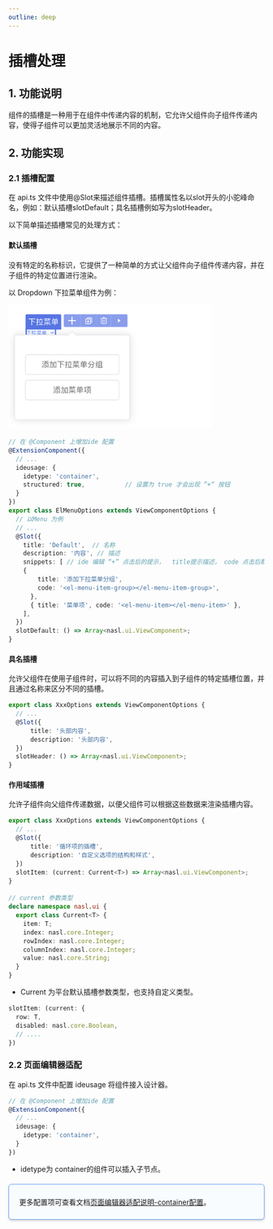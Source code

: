 ```yaml
---
outline: deep
---
```


# 插槽处理

## 1. 功能说明

组件的插槽是一种用于在组件中传递内容的机制，它允许父组件向子组件传递内容，使得子组件可以更加灵活地展示不同的内容。

## 2. 功能实现

### 2.1 插槽配置

在 api.ts 文件中使用@Slot来描述组件插槽。插槽属性名以slot开头的小驼峰命名，例如：默认插槽slotDefault；具名插槽例如写为slotHeader。

以下简单描述插槽常见的处理方式：

#### 默认插槽

没有特定的名称标识，它提供了一种简单的方式让父组件向子组件传递内容，并在子组件的特定位置进行渲染。

以 Dropdown 下拉菜单组件为例：

<img src="../../../images/chacao_202411211120_1.png" class="imgStyle" style="width:400px" />

```typescript
// 在 @Component 上增加ide 配置
@ExtensionComponent({
  // ...
  ideusage: {
    idetype: 'container',
    structured: true,           // 设置为 true 才会出现 ”+“ 按钮
  }
})
export class ElMenuOptions extends ViewComponentOptions {
  // 以Menu 为例
  // ...
  @Slot({
    title: 'Default',  // 名称
    description: '内容', // 描述
    snippets: [ // ide 编辑 “+” 点击后的提示，  title提示描述， code 点击后默认添加代码
    {
        title: '添加下拉菜单分组',
        code: '<el-menu-item-group></el-menu-item-group>',
      },
      { title: '菜单项', code: '<el-menu-item></el-menu-item>' },
    ],
  })
  slotDefault: () => Array<nasl.ui.ViewComponent>;
}
```

#### 具名插槽

允许父组件在使用子组件时，可以将不同的内容插入到子组件的特定插槽位置，并且通过名称来区分不同的插槽。

```typescript
export class XxxOptions extends ViewComponentOptions {
  // ...
  @Slot({
      title: '头部内容',
      description: '头部内容',
  })
  slotHeader: () => Array<nasl.ui.ViewComponent>;
}
```

#### 作用域插槽

允许子组件向父组件传递数据，以便父组件可以根据这些数据来渲染插槽内容。

```typescript
export class XxxOptions extends ViewComponentOptions {
  // ...
  @Slot({
      title: '循环项的插槽',
      description: '自定义选项的结构和样式',
  })
  slotItem: (current: Current<T>) => Array<nasl.ui.ViewComponent>;
}

// current 参数类型
declare namespace nasl.ui {
  export class Current<T> {
    item: T;
    index: nasl.core.Integer;
    rowIndex: nasl.core.Integer;
    columnIndex: nasl.core.Integer;
    value: nasl.core.String;
  }
}
```

- Current 为平台默认插槽参数类型，也支持自定义类型。

```typescript
slotItem: (current: {
  row: T,
  disabled: nasl.core.Boolean,
  // .... 
})
```

### 2.2 页面编辑器适配

在 api.ts 文件中配置 ideusage 将组件接入设计器。

```typescript
// 在 @Component 上增加ide 配置
@ExtensionComponent({
  // ...
  ideusage: {
    idetype: 'container',
  }
})
```

- idetype为 container的组件可以插入子节点。

<div class="highlight">

更多配置项可查看文档[页面编辑器适配说明-container配置](../ide/container.md)。

</div>



<style>
 .highlight {
      border: 1px solid #679CF8; /* 添加边框 */
      border-radius: 6px;
      background-color: #F8FCFF; /* 添加底色 */
      padding: 10px 20px 10px 20px;
      margin-bottom:20px;
      margin-top:20px;
      box-shadow: 0 2px 4px rgba(0, 0, 0, 0.2);
  }
</style>